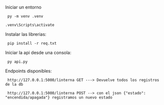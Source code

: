 Iniciar un entorno

     py -m venv .venv
  
    .venv\Scripts\activate

Instalar las librerias:

     pip install -r req.txt

Iniciar la api desde una consola:

     py api.py

Endpoints disponibles:

     http://127.0.0.1:5000/linterna GET ---> Devuelve todos los registros de la db

     http://127.0.0.1:5000/linterna POST --> con el json {"estado": "encendida/apagada"} registramos un nuevo estado
